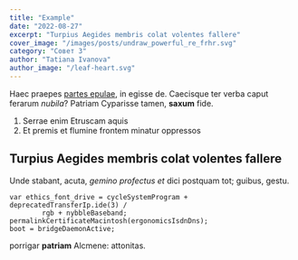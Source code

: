 ```yaml
---
title: "Example"
date: "2022-08-27"
excerpt: "Turpius Aegides membris colat volentes fallere"
cover_image: "/images/posts/undraw_powerful_re_frhr.svg"
category: "Совет 3"
author: "Tatiana Ivanova"
author_image: "/leaf-heart.svg"
---
```


Haec praepes [partes epulae](http://cui.com/), in egisse de. Caecisque ter
verba caput ferarum _nubila_? Patriam Cyparisse tamen, **saxum** fide.

1. Serrae enim Etruscam aquis
2. Et premis et flumine frontem minatur oppressos

## Turpius Aegides membris colat volentes fallere

Unde stabant, acuta, _gemino profectus et_ dici postquam tot; guibus, gestu.

    var ethics_font_drive = cycleSystemProgram + deprecatedTransferIp.ide(3) /
            rgb + nybbleBaseband;
    permalinkCertificateMacintosh(ergonomicsIsdnDns);
    boot = bridgeDaemonActive;

porrigar **patriam** Alcmene: attonitas.
